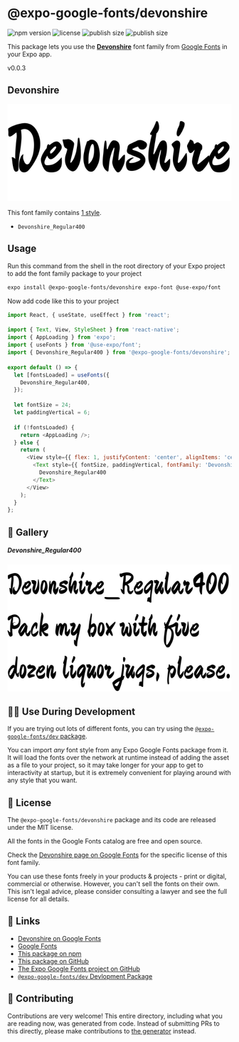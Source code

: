 # @expo-google-fonts/devonshire

![npm version](https://flat.badgen.net/npm/v/@expo-google-fonts/devonshire)
![license](https://flat.badgen.net/github/license/expo/google-fonts)
![publish size](https://flat.badgen.net/packagephobia/install/@expo-google-fonts/devonshire)
![publish size](https://flat.badgen.net/packagephobia/publish/@expo-google-fonts/devonshire)

This package lets you use the [**Devonshire**](https://fonts.google.com/specimen/Devonshire) font family from [Google Fonts](https://fonts.google.com/) in your Expo app.

v0.0.3

## Devonshire

![Devonshire](./font-family.png)

This font family contains [1 style](#-gallery).

- `Devonshire_Regular400`

## Usage

Run this command from the shell in the root directory of your Expo project to add the font family package to your project
```sh
expo install @expo-google-fonts/devonshire expo-font @use-expo/font
```

Now add code like this to your project
```js
import React, { useState, useEffect } from 'react';

import { Text, View, StyleSheet } from 'react-native';
import { AppLoading } from 'expo';
import { useFonts } from '@use-expo/font';
import { Devonshire_Regular400 } from '@expo-google-fonts/devonshire';

export default () => {
  let [fontsLoaded] = useFonts({
    Devonshire_Regular400,
  });

  let fontSize = 24;
  let paddingVertical = 6;

  if (!fontsLoaded) {
    return <AppLoading />;
  } else {
    return (
      <View style={{ flex: 1, justifyContent: 'center', alignItems: 'center' }}>
        <Text style={{ fontSize, paddingVertical, fontFamily: 'Devonshire_Regular400' }}>
          Devonshire_Regular400
        </Text>
      </View>
    );
  }
};

```

## 🔡 Gallery

##### Devonshire_Regular400
![Devonshire_Regular400](./c62bc196f0a12683281e3842a99600f4f4755582173bca74502c02f9cf997854.ttf.png)


## 👩‍💻 Use During Development

If you are trying out lots of different fonts, you can try using the [`@expo-google-fonts/dev` package](https://github.com/expo/google-fonts/tree/master/font-packages/dev#readme).

You can import *any* font style from any Expo Google Fonts package from it. It will load the fonts
over the network at runtime instead of adding the asset as a file to your project, so it may take longer
for your app to get to interactivity at startup, but it is extremely convenient
for playing around with any style that you want.

## 📖 License

The `@expo-google-fonts/devonshire` package and its code are released under the MIT license.

All the fonts in the Google Fonts catalog are free and open source.

Check the [Devonshire page on Google Fonts](https://fonts.google.com/specimen/Devonshire) for the specific license of this font family.

You can use these fonts freely in your products & projects - print or digital, commercial or otherwise. However, you can't sell the fonts on their own. This isn't legal advice, please consider consulting a lawyer and see the full license for all details.

## 🔗 Links

- [Devonshire on Google Fonts](https://fonts.google.com/specimen/Devonshire)
- [Google Fonts](https://fonts.google.com/)
- [This package on npm](https://www.npmjs.com/package/@expo-google-fonts/devonshire)
- [This package on GitHub](https://github.com/expo/google-fonts/tree/master/font-packages/devonshire)
- [The Expo Google Fonts project on GitHub](https://github.com/expo/google-fonts)
- [`@expo-google-fonts/dev` Devlopment Package](https://github.com/expo/google-fonts/tree/master/font-packages/dev)


## 🤝 Contributing

Contributions are very welcome! This entire directory, including what you are reading now, was generated from code. Instead of submitting PRs to this directly, please make contributions to [the generator](https://github.com/expo/google-fonts/tree/master/packages/generator) instead.
